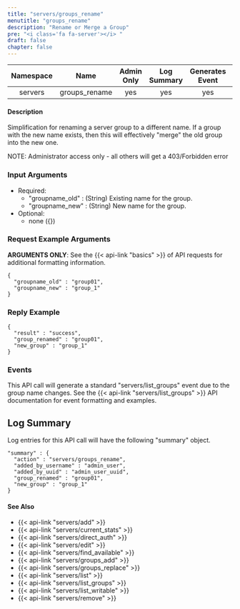 ```yaml
---
title: "servers/groups_rename"
menutitle: "groups_rename"
description: "Rename or Merge a Group"
pre: "<i class='fa fa-server'></i> "
draft: false
chapter: false
---
```


| Namespace | Name | Admin Only | Log Summary | Generates Event | Version Added
|:----------------:|:--------:|:--------:|:--------:|:--------:|:---:|
| servers | groups_rename | yes | yes | yes | 1 |

#### Description
Simplification for renaming a server group to a different name. If a group with the new name exists, then this will effectively "merge" the old group into the new one.

NOTE: Administrator access only - all others will get a 403/Forbidden error

### Input Arguments
* Required:
   * "groupname_old" : (String) Existing name for the group.
   * "groupname_new" : (String) New name for the group.
* Optional:
   * none ({})


### Request Example Arguments
**ARGUMENTS ONLY**: See the {{< api-link "basics" >}} of API requests for additional formatting information.

```
{
  "groupname_old" : "group01",
  "groupname_new" : "group_1"
}
```

### Reply Example
```
{
  "result" : "success",
  "group_renamed" : "group01",
  "new_group" : "group_1"
}
```


### Events
This API call will generate a standard "servers/list_groups" event due to the group name changes.
See the {{< api-link "servers/list_groups" >}} API documentation for event formatting and examples.

## Log Summary
Log entries for this API call will have the following "summary" object. 

```
"summary" : {
  "action" : "servers/groups_rename",
  "added_by_username" : "admin_user",
  "added_by_uuid" : "admin_user_uuid",
  "group_renamed" : "group01",
  "new_group" : "group_1"
}
```

#### See Also
* {{< api-link "servers/add" >}}
* {{< api-link "servers/current_stats" >}}
* {{< api-link "servers/direct_auth" >}}
* {{< api-link "servers/edit" >}}
* {{< api-link "servers/find_available" >}}
* {{< api-link "servers/groups_add" >}}
* {{< api-link "servers/groups_replace" >}}
* {{< api-link "servers/list" >}}
* {{< api-link "servers/list_groups" >}}
* {{< api-link "servers/list_writable" >}}
* {{< api-link "servers/remove" >}}
